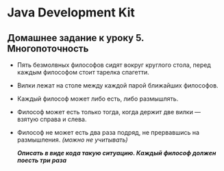 # Java Development Kit

## Домашнее задание к уроку 5. Многопоточность

- Пять безмолвных философов сидят вокруг круглого стола, перед каждым философом стоит тарелка спагетти.

- Вилки лежат на столе между каждой парой ближайших философов.

- Каждый философ может либо есть, либо размышлять.

- Философ может есть только тогда, когда держит две вилки — взятую справа и слева.

- Философ не может есть два раза подряд, не прервавшись на размышления. *(можно не учитывать)*

  ***Описать в виде кода такую ситуацию. Каждый философ должен поесть три раза***

